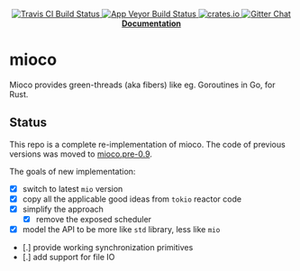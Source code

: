 
<p align="center">
  <a href="https://travis-ci.org/dpc/mioco">
      <img src="https://img.shields.io/travis/dpc/mioco/master.svg?style=flat-square" alt="Travis CI Build Status">
  </a>
  <a href="https://ci.appveyor.com/project/dpc/mioco/branch/master">
      <img src="https://ci.appveyor.com/api/projects/status/p5rjfbqw2a3pxc4o/branch/master?svg=true" alt="App Veyor Build Status">
  </a>
  <a href="https://crates.io/crates/mioco">
      <img src="http://meritbadge.herokuapp.com/mioco?style=flat-square" alt="crates.io">
  </a>
  <a href="https://gitter.im/dpc/mioco">
      <img src="https://img.shields.io/badge/GITTER-join%20chat-green.svg?style=flat-square" alt="Gitter Chat">
  </a>
  <br>
  <strong><a href="//dpc.github.io/mioco/">Documentation</a></strong>
</p>

# mioco

Mioco provides green-threads (aka fibers) like eg. Goroutines in Go, for Rust.

## Status

This repo is a complete re-implementation of mioco. The code of previous
versions was moved to [mioco.pre-0.9][mioco-pre-0.9].

[mioco-pre-0.9]: https://github.com/dpc/mioco.pre-0.9

The goals of new implementation:

* [x] switch to latest `mio` version
* [x] copy all the applicable good ideas from `tokio` reactor code
* [x] simplify the approach
  * [x] remove the exposed scheduler
* [x] model the API to be more like `std` library, less like `mio`
* [.] provide working synchronization primitives
* [.] add support for file IO
